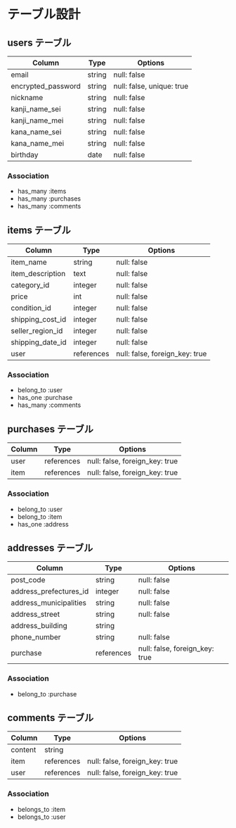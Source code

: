 # テーブル設計

## users テーブル

| Column             | Type   | Options                        |
| ------------------ | ------ | ------------------------------ |
| email              | string | null: false                    |
| encrypted_password | string | null: false, unique: true      |
| nickname           | string | null: false                    |
| kanji_name_sei     | string | null: false                    |
| kanji_name_mei     | string | null: false                    |
| kana_name_sei      | string | null: false                    |
| kana_name_mei      | string | null: false                    |
| birthday           | date   | null: false                    |

### Association

- has_many :items
- has_many :purchases
- has_many :comments

## items テーブル

| Column             | Type       | Options                        |
| ------------------ | ---------- | ------------------------------ |
| item_name          | string     | null: false                    |
| item_description   | text       | null: false                    |
| category_id        | integer    | null: false                    |
| price              | int        | null: false                    |
| condition_id       | integer    | null: false                    |
| shipping_cost_id   | integer    | null: false                    |
| seller_region_id   | integer    | null: false                    |
| shipping_date_id   | integer    | null: false                    |
| user               | references | null: false, foreign_key: true |

### Association

- belong_to :user
- has_one :purchase
- has_many :comments

## purchases テーブル

| Column                | Type       | Options                        |
| --------------------- | ------     | ------------------------------ |
| user                  | references | null: false, foreign_key: true |
| item                  | references | null: false, foreign_key: true |

### Association

- belong_to :user
- belong_to :item
- has_one :address

## addresses テーブル

| Column                 | Type       | Options                        |
| ---------------------  | ---------- | ------------------------------ |
| post_code              | string     | null: false                    |
| address_prefectures_id | integer    | null: false                    |
| address_municipalities | string     | null: false                    |
| address_street         | string     | null: false                    |
| address_building       | string     |                                |
| phone_number           | string     | null: false                    |
| purchase               | references | null: false, foreign_key: true |

### Association

- belong_to :purchase

## comments テーブル

| Column    | Type       | Options                        |
| -------   | ---------- | ------------------------------ |
| content   | string     |                                |
| item      | references | null: false, foreign_key: true |
| user      | references | null: false, foreign_key: true |

### Association

- belongs_to :item
- belongs_to :user
